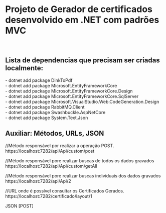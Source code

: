 <h1> Projeto de Gerador de certificados desenvolvido em .NET com padrões MVC </h1>
</br>

<h2>Lista de dependencias que precisam ser criadas localmente:</h2>
  - dotnet add package DinkToPdf</br>
  - dotnet add package Microsoft.EntityFrameworkCore</br>
  - dotnet add package Microsoft.EntityFrameworkCore.Design</br>
  - dotnet add package Microsoft.EntityFrameworkCore.SqlServer</br>
  - dotnet add package Microsoft.VisualStudio.Web.CodeGeneration.Design</br>
  - dotnet add package RabbitMQ.Client</br>
  - dotnet add package Swashbuckle.AspNetCore</br>
  - dotnet add package System.Text.Json

  </br>
<h2>Auxiliar: Métodos, URLs, JSON</h2>

//Método responsável por realizar a operação POST.
https://localhost:7282/api/Api/custom/post

//Método responsável pore realizar buscas de todos os dados gravados
https://localhost:7282/api/Api/custom/getAll

//Método responsável pore realizar buscas individuais dos dados gravados
https://localhost:7282/api/Api/2

//URL onde é possível consultar os Certificados Gerados.
https://localhost:7282/certificado/layout/1

JSON [POST]
<script>
{
  "nome": "Carlos Alberto",
  "nacionalidade": "Malasio",
  "estado": "XA",
  "dataNascimento": "2000-01-10",
  "documento": "2222-00",
  "dataConclusao": "2024-08-11",
  "curso": "JAVA Starter",
  "cargaHoraria": 12,
  "dataEmissao": "2024-11-02",
  "nomeAssinatura": "Marcos Sem Minie",
  "cargo": "Doutor",
  "caminhoPDF": ""
}
</script>
